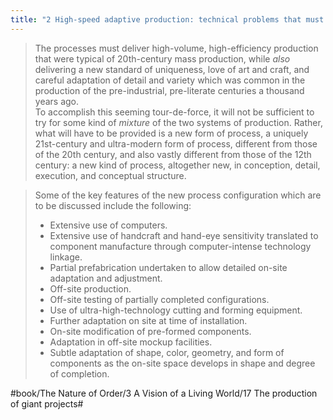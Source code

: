 ```yaml
---
title: "2 High-speed adaptive production: technical problems that must be solved"
---
```


> The processes must deliver high-volume, high-efficiency production that were typical of 20th-century mass production, while *also* delivering a new standard of uniqueness, love of art and craft, and careful adaptation of detail and variety which was common in the production of the pre-industrial, pre-literate centuries a thousand years ago.  
> To accomplish this seeming tour-de-force, it will not be sufficient to try for some kind of *mixture* of the two systems of production. Rather, what will have to be provided is a new form of process, a uniquely 21st-century and ultra-modern form of process, different from those of the 20th century, and also vastly different from those of the 12th century: a new kind of process, altogether new, in conception, detail, execution, and conceptual structure.  

> Some of the key features of the new process configuration which are to be discussed include the following:  
> - Extensive use of computers.  
> - Extensive use of handcraft and hand-eye sensitivity translated to component manufacture through computer-intense technology linkage.  
> - Partial prefabrication undertaken to allow detailed on-site adaptation and adjustment.  
> - Off-site production.  
> - Off-site testing of partially completed configurations.  
> - Use of ultra-high-technology cutting and forming equipment.  
> - Further adaptation on site at time of installation.  
> - On-site modification of pre-formed components.  
> - Adaptation in off-site mockup facilities.  
> - Subtle adaptation of shape, color, geometry, and form of components as the on-site space develops in shape and degree of completion.  

#book/The Nature of Order/3 A Vision of a Living World/17 The production of giant projects#